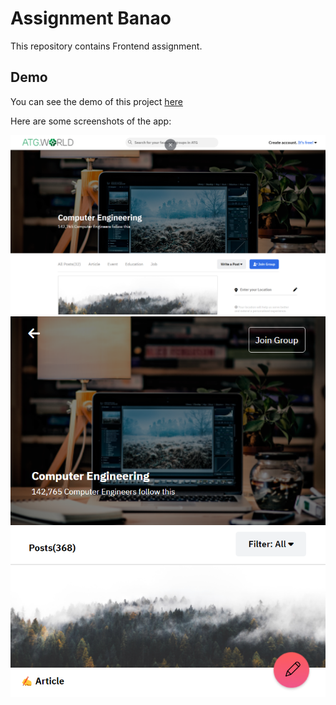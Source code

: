 # Assignment Banao

This repository contains Frontend assignment.

## Demo
You can see the demo of this project [here](https://assignment-mern-seven.vercel.app/)

Here are some screenshots of the app:

![mobile view](screenshots/desktop.png)
![Laptop view](screenshots/mobile.png)
